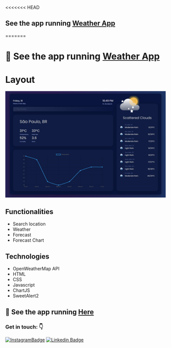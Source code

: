 <<<<<<< HEAD
## See the app running [ Weather App](https://weather-xi-flax.vercel.app/)
=======
# 🚀 See the app running [ Weather App](https://weather-xi-flax.vercel.app/)

<!-- >>>>>>> f61e3305649846f95578bbbf9038e6e8f22a3489 -->
# Layout
![enter image description here](https://github.com/ViniSCode/weather-app/blob/main/assets/layout_alt.png?raw=true)
## Functionalities

-   Search location
-   Weather
-  Forecast
-  Forecast Chart

## Technologies
- OpenWeatherMap API
-  HTML
-  CSS
-  Javascript
-  ChartJS
-  SweetAlert2
## 🚀 See the app running  [Here](https://weather-xi-flax.vercel.app/)

### Get in touch: 👇 
[![InstagramBadge](https://img.shields.io/badge/-@rodriguesvini.dev-D60187?style=flat-square&labelColor=D60187&logo=instagram&logoColor=white&link=https://instagram.com/rodriguesvini.dev)](https://instagram.com/rodriguesvini.dev) [![Linkedin Badge](https://img.shields.io/badge/-Vinicius%20Rodrigues-1B63F5?style=flat-square&logo=Linkedin&logoColor=white&link=https://www.linkedin.com/in/vinicius-rodrigues-5897831b8/)](https://www.linkedin.com/in/vinicius-rodrigues-5897831b8/) 
